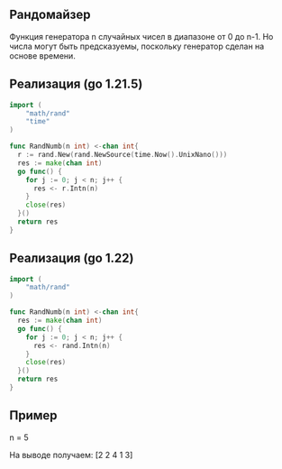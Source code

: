 ## Рандомайзер

Функция генератора n случайных чисел в диапазоне от 0 до n-1. Но числа могут быть предсказуемы, поскольку генератор сделан на основе времени.

## Реализация (go 1.21.5)

```go
import (
	"math/rand"
	"time"
)

func RandNumb(n int) <-chan int{
  r := rand.New(rand.NewSource(time.Now().UnixNano()))
  res := make(chan int)
  go func() {
    for j := 0; j < n; j++ {
      res <- r.Intn(n)
    }
    close(res)
  }()
  return res
}
```

## Реализация (go 1.22)

```go
import (
	"math/rand"
)

func RandNumb(n int) <-chan int{
  res := make(chan int)
  go func() {
    for j := 0; j < n; j++ {
      res <- rand.Intn(n)
    }
    close(res)
  }()
  return res
}
```

## Пример
n = 5

На выводе получаем: [2 2 4 1 3]
